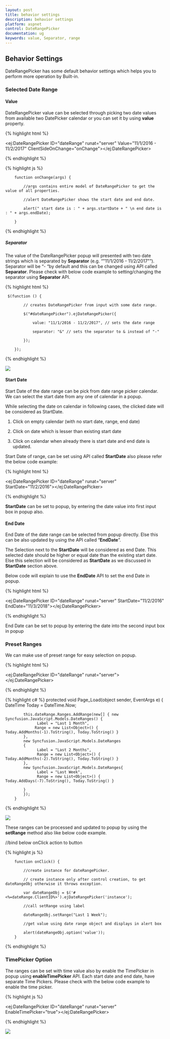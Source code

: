 ```yaml
---
layout: post
title: behavior settings
description: behavior settings
platform: aspnet
control: DateRangePicker
documentation: ug
keywords: value, Separator, range
---
```


## Behavior Settings

DateRangePicker has some default behavior settings which helps you to perform more operation by Built-in.

### Selected Date Range

#### Value

DateRangePicker value can be selected through picking two date values from available two DatePicker calendar or you can set it by using **value** property.

{% highlight html %}

  <ej:DateRangePicker ID="dateRange" runat="server" Value="11/1/2016 - 11/2/2017"  ClientSideOnChange="onChange"></ej:DateRangePicker>

{% endhighlight %}

{% highlight js %}

        function onChange(args) {

            //args contains entire model of DateRangePicker to get the value of all properties.

            //alert DateRangePicker shows the start date and end date.

            alert(" start date is : " + args.startDate + " \n end date is : " + args.endDate);

        }
        
{% endhighlight %}

##### Separator

The value of the DateRangePicker popup will presented with two date strings which is separated by **Separator** (e.g. “"11/1/2016 - 11/2/2017"”). Separator will be “- “by default and this can be changed using API called **Separator**. Please check with below code example to setting/changing the separator using **Separator** API.


{% highlight html %}


     $(function () {

            // creates DateRangePicker from input with some date range.

            $("#dateRangePicker").ejDateRangePicker({

                value: "11/1/2016 - 11/2/2017", // sets the date range

                separator: "&" // sets the separator to & instead of "-"

            });

        });


{% endhighlight %}


![](separator_images\separator_img1.png)

#### Start Date

Start Date of the date range can be pick from date range picker calendar. We can select the start date from any one of calendar in a popup.

While selecting the date on calendar in following cases, the clicked date will be considered as StartDate.

1. Click on empty calendar (with no start date, range, end date)

2. Click on date which is lesser than existing start date

3. Click on calendar when already there is start date and end date is updated.



Start Date of range, can be set using API called **StartDate** also please refer the below code example:

{% highlight html %}


 <ej:DateRangePicker ID="dateRange" runat="server" StartDate="11/2/2016"></ej:DateRangePicker>


{% endhighlight %}


**StartDate** can be set to popup, by entering the date value into first input box in popup also.



#### End Date

End Date of the date range can be selected from popup directly. Else this can be also updated by using the API called “**EndDate**”.

The Selection next to the **StartDate** will be considered as end Date. This selected date should be higher or equal date than the existing start date.  Else this selection will be considered as **StartDate** as we discussed in **StartDate** section above.

Below code will explain to use the **EndDate** API to set the end Date in popup.

{% highlight html %}

 <ej:DateRangePicker ID="dateRange" runat="server" StartDate="11/2/2016" EndDate="11/3/2018"></ej:DateRangePicker>


{% endhighlight %}



End Date can be set to popup by entering the date into the second input box in popup


### Preset Ranges

We can make use of preset range for easy selection on popup. 

{% highlight html %}

 <ej:DateRangePicker ID="dateRange"  runat="server"></ej:DateRangePicker>

{% endhighlight %}

{% highlight c# %}
        protected void Page_Load(object sender, EventArgs e)
        {
            DateTime Today = DateTime.Now;
                        
            this.dateRange.Ranges.AddRange(new[] { new Syncfusion.JavaScript.Models.DateRanges() {
                  Label = "Last 1 Month",
                 Range = new List<Object>() { Today.AddMonths(-1).ToString(), Today.ToString() }
            },
            new Syncfusion.JavaScript.Models.DateRanges
            {
                  Label = "Last 2 Months",
                  Range = new List<Object>() { Today.AddMonths(-2).ToString(), Today.ToString() }
            },
            new Syncfusion.JavaScript.Models.DateRanges{
                  Label = "Last Week",
                  Range = new List<Object>() { Today.AddDays(-7).ToString(), Today.ToString() }
          
            }
            });          
        }
{% endhighlight %}

![](presetranges_images\presetranges_img1.png)

These ranges can be processed and updated to popup by using the **setRange** method also like below code example.

//bind below onClick action to button


{% highlight js %}

        function onClick() {

            //create instance for dateRangePicker.

            // create instance only after control creation, to get dateRangeObj otherwise it throws exception.

            var dateRangeObj = $('#<%=dateRange.ClientID%>').ejDateRangePicker('instance');

            //call setRange using label

            dateRangeObj.setRange("Last 1 Week");

            //get value using date range object and displays in alert box

            alert(dateRangeObj.option('value'));
        }


{% endhighlight %}


### TimePicker Option

The ranges can be set with time value also by enable the TimePicker in popup using **enableTimePicker** API. Each start date and end date, have separate Time Pickers. Please check with the below code example to enable the time picker.

{% highlight js %}


 <ej:DateRangePicker ID="dateRange" runat="server" EnableTimePicker="true"></ej:DateRangePicker>



{% endhighlight %}

![](timepickeroption_images\timepickeroption_img1.png)



